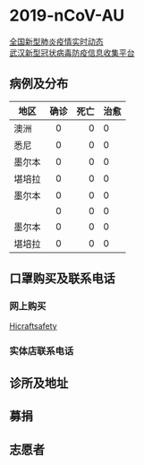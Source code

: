 # 2019-nCoV-AU

[全国新型肺炎疫情实时动态](https://3g.dxy.cn/newh5/view/pneumonia) </br>
[武汉新型冠状病毒防疫信息收集平台](https://github.com/wuhan2020/wuhan2020) </br>

## 病例及分布
| 地区 | 确诊 | 死亡 |治愈 |
| ------------- |:-------------:| -----:|------------|
|澳洲       |0 | 0 |0| 
|悉尼     |0 | 0 |0| 
|墨尔本      |0 | 0 | 0 |
|堪培拉       |0 |0 | 0 |
|墨尔本      |0 | 0 | 0 |
|       |0 |0 | 0 |
|墨尔本      |0 | 0 | 0 |
|堪培拉       |0 |0 | 0 |

## 口罩购买及联系电话

### 网上购买 
[Hicraftsafety](https://www.hicraftsafety.com.au/3m-p2-vflex-particulate-respirator-standard-size)

### 实体店联系电话


## 诊所及地址


## 募捐


## 志愿者


